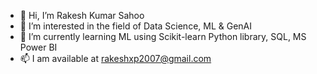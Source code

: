 - 👋 Hi, I’m Rakesh Kumar Sahoo
- 👀 I’m interested in the field of Data Science, ML & GenAI
- 🌱 I’m currently learning ML using Scikit-learn Python library, SQL, MS Power BI
- 📫 I am available at rakeshxp2007@gmail.com
<!---
rakeshxp2007/rakeshxp2007 is a ✨ special ✨ repository because its `README.md` (this file) appears on your GitHub profile.
You can click the Preview link to take a look at your changes.
--->

